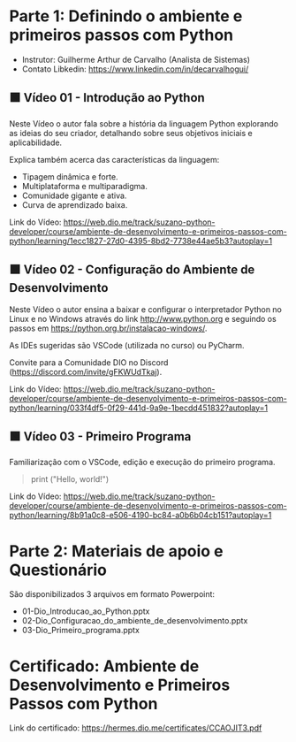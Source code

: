# Parte 1: Definindo o ambiente e primeiros passos com Python

- Instrutor: Guilherme Arthur de Carvalho (Analista de Sistemas)
- Contato Libkedin: https://www.linkedin.com/in/decarvalhogui/

## 🟩 Vídeo 01 - Introdução ao Python

Neste Vídeo o autor fala sobre a história da linguagem Python explorando as ideias do seu criador, detalhando sobre seus objetivos iniciais e aplicabilidade.

Explica também acerca das características da linguagem:

- Tipagem dinâmica e forte.
- Multiplataforma e multiparadigma.
- Comunidade gigante e ativa.
- Curva de aprendizado baixa.


Link do Vídeo: https://web.dio.me/track/suzano-python-developer/course/ambiente-de-desenvolvimento-e-primeiros-passos-com-python/learning/1ecc1827-27d0-4395-8bd2-7738e44ae5b3?autoplay=1

## 🟩 Vídeo 02 - Configuração do Ambiente de Desenvolvimento

Neste Vídeo o autor ensina a baixar e configurar o interpretador Python no Linux e no Windows através do link http://www.python.org e seguindo os passos em https://python.org.br/instalacao-windows/. 

As IDEs sugeridas são VSCode (utilizada no curso) ou PyCharm.

Convite para a Comunidade DIO no Discord (https://discord.com/invite/gFKWUdTkaj).

Link do Vídeo: https://web.dio.me/track/suzano-python-developer/course/ambiente-de-desenvolvimento-e-primeiros-passos-com-python/learning/033f4df5-0f29-441d-9a9e-1becdd451832?autoplay=1

## 🟩 Vídeo 03 - Primeiro Programa

Familiarização com o VSCode, edição e execução do primeiro programa.

> print ("Hello, world!")

Link do Vídeo: https://web.dio.me/track/suzano-python-developer/course/ambiente-de-desenvolvimento-e-primeiros-passos-com-python/learning/8b91a0c8-e506-4190-bc84-a0b6b04cb151?autoplay=1

# Parte 2: Materiais de apoio e Questionário

São disponibilizados 3 arquivos em formato Powerpoint:

- 01-Dio_Introducao_ao_Python.pptx
- 02-Dio_Configuracao_do_ambiente_de_desenvolvimento.pptx
- 03-Dio_Primeiro_programa.pptx

# Certificado: Ambiente de Desenvolvimento e Primeiros Passos com Python

Link do certificado: https://hermes.dio.me/certificates/CCAOJIT3.pdf